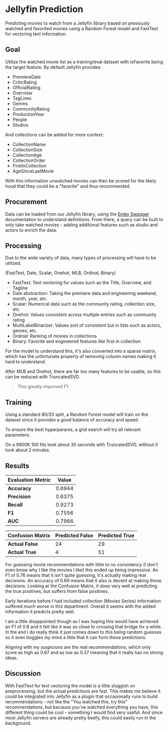 # Jellyfin Prediction

Predicting movies to watch from a Jellyfin library based on previously watched and favorited movies using a Random Forest model and FastText for vectoring text information. 

## Goal 

Utilize the watched movie list as a training/eval dataset with IsFavorite being the target feature. By default Jellyfin provides: 

- PremiereDate
- CriticRating
- OfficialRating
- Overview
- TagLines
- Genres
- CommunityRating
- ProductionYear
- People
- Studios

And collections can be added for more context: 

- CollectionName 
- CollectionSize
- CollectionAge
- CollectionOrder
- FirstInCollection
- AgeSinceLastMovie

With this information unwatched movies can then be scored for the likely hood that they could be a "favorite" and thus recommended. 

## Procurement

Data can be loaded from our Jellyfin library, using the [Emby Swagger](https://swagger.emby.media/?staticview=true) documentation to understand definitions. From there, a query can be built to only take watched movies - adding additional features such as studio and actors to enrich the data. 

## Processing 

Due to the wide variety of data, many types of processing will have to be utilized. 

(FastText, Date, Scalar, Onehot, MLB, Ordinal, Binary)

- FastText: Text vectoring for values such as the Title, Overview, and Tagline
- Date abstraction: Taking the premiere data and engineering weekend, month, year, etc.
- Scalar: Numerical data such as the community rating, collection size, etc. 
- Onehot: Values consistent across multiple entries such as community rating
- MultiLabelBinarizer: Values sort of consistent but in lists such as actors, genres, etc. 
- Ordinal: Ranking of movies in collections
- Binary: Favorite and engineered features like first in collection

For the model to understand this, it's also converted into a sparse matrix, which has the unfortunate property of removing column names making it hard to understand. 

After MLB and Onehot, there are far too many features to be usable, so this can be reduced with TruncatedSVD. 

> This greatly improved F1

## Training 

Using a standard 80/20 split, a Random Forest model will train on the dataset since it provides a good balance of accuracy and speed. 

To ensure the best hyperparams, a grid search will try all relevant parameters. 

On a 9900K 100 fits took about 30 seconds with TruncatedSVD, without it took about 2 minutes. 

## Results

| Evaluation Metric | Value  | 
| ----------------- | -----  |
| **Accuracy**      | 0.6944 |
| **Precision**     | 0.6375 |
| **Recall**        | 0.9273 | 
| **F1**            | 0.7556 | 
| **AUC**           | 0.7966 | 

| Confusion Matrix | Predicted False | Predicted True |
|----------------- |-----------------|----------------|
| **Actual False** | 24              | 29             |
| **Actual True**  | 4               | 51             |

For guessing movie recommendations with little to no consistency (I don't even know why I like the movies I like) this ended up being impressive. An F1 of 0.76 means that it isn't quite guessing, it's actually making real decisions. An accuracy of 0.69 means that it also is decent at making those decisions. Looking at the Confusion Matrix, it does very well at predicting the true positives, but suffers from false positives. 

Early iterations before I had included collection (Movies Series) information suffered much worse in this department. Overall it seems with the added information it predicts pretty well. 

I am a little disappointed though as I was hoping this would have achieved an F1 of 0.8 and it felt like it was so close to crossing that bridge for a while. In the end I do really think it just comes down to this being random guesses so it even boggles my mind a little that it can form these predictions. 

Aligning with my suspicions are the real recommendations, which only score as high as 0.67 and as low as 0.37 meaning that it really has no strong ideas. 

## Discussion 

With FastText for text vectoring the model is a little sluggish on preprocessing, but the actual predictions are fast. This makes me believe it could be integrated into Jellyfin as a plugin that occasionally runs to build recommendations - not like the "You watched this, try this" recommendations, but because you've watched everything you have, this different thing could be cool - something I would find very useful. And since most Jellyfin servers are already pretty beefy, this could easily run in the background. 